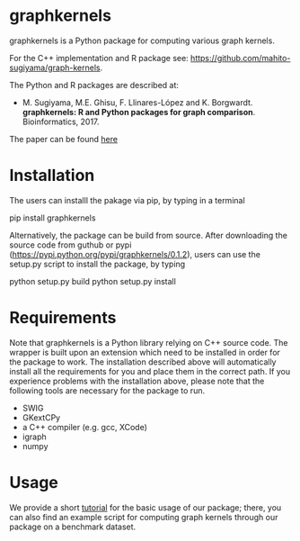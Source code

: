 

# graphkernels 

graphkernels is a Python package for computing various graph kernels. 

For the C++ implementation and R package see: https://github.com/mahito-sugiyama/graph-kernels.

The Python and R packages are described at:

- M. Sugiyama, M.E. Ghisu, F. Llinares-López and K. Borgwardt. **graphkernels: R and Python packages for graph comparison**. Bioinformatics, 2017. 

The paper can be found [here](https://academic.oup.com/bioinformatics/advance-article/doi/10.1093/bioinformatics/btx602/4209994) 

# Installation

The users can installl the pakage via pip, by typing in a terminal

pip install graphkernels 

Alternatively, the package can be build from source. After downloading the source code from guthub or pypi (https://pypi.python.org/pypi/graphkernels/0.1.2), users can use the setup.py script to install the package, by typing

python setup.py build
python setup.py install 

# Requirements

Note that graphkernels is a Python library relying on C++ source code. The wrapper is built upon an extension  which need to be installed in order for the package to work. The installation described above will automatically install all the requirements for you and place them in the correct path. If you experience problems with the installation above, please note that the following tools are necessary for the package to run. 

- SWIG
- GKextCPy
- a C++ compiler (e.g. gcc, XCode)
- igraph
- numpy

# Usage

We provide a short [tutorial](https://github.com/eghisu/GraphKernels/tree/master/graphkernelsTutorial) for the basic usage of our package; there, you can also find an example script for computing graph kernels through our package on a benchmark dataset. 
